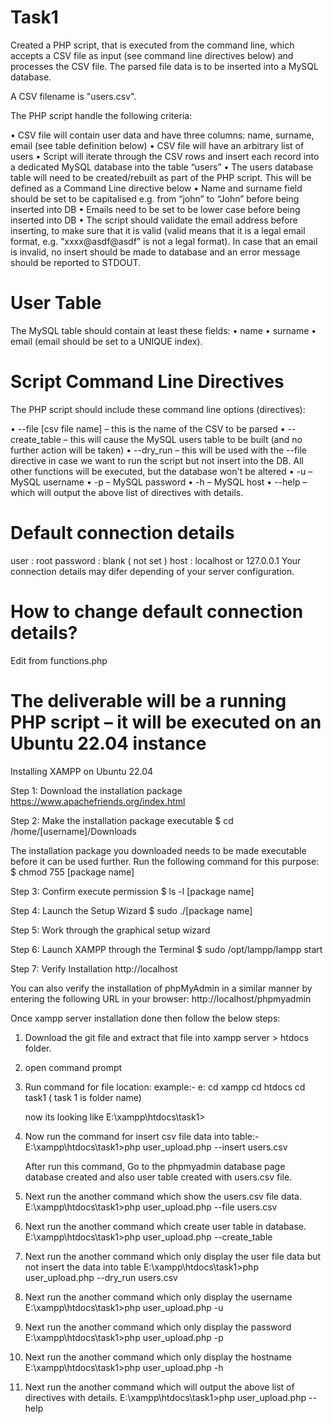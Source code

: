 
# Task1

Created a PHP script, that is executed from the command line, which accepts a CSV file as input (see command
line directives below) and processes the CSV file. The parsed file data is to be inserted into a MySQL database.

A CSV filename is "users.csv".

The PHP script handle the following criteria:


• CSV file will contain user data and have three columns: name, surname, email (see table definition
below)
• CSV file will have an arbitrary list of users
• Script will iterate through the CSV rows and insert each record into a dedicated MySQL database into
the table “users”
• The users database table will need to be created/rebuilt as part of the PHP script. This will be defined
as a Command Line directive below
• Name and surname field should be set to be capitalised e.g. from “john” to “John” before being
inserted into DB
• Emails need to be set to be lower case before being inserted into DB
• The script should validate the email address before inserting, to make sure that it is valid (valid means
that it is a legal email format, e.g. “xxxx@asdf@asdf” is not a legal format). In case that an email is
invalid, no insert should be made to database and an error message should be reported to STDOUT.

# User Table

The MySQL table should contain at least these fields:
• name
• surname
• email (email should be set to a UNIQUE index).


# Script Command Line Directives

The PHP script should include these command line options (directives):

• --file [csv file name] –	this is the name of the CSV to be parsed
• --create_table 		 – 	this will cause the MySQL users table to be built (and no further action will be taken)
• --dry_run 			 – 	this will be used with the --file directive in case we want to run the script but not insert into the DB. All 								other functions will be executed, but the database won't be altered
• -u 					 –  MySQL username
• -p 					 –  MySQL password
• -h 					 –  MySQL host
• --help 				 –  which will output the above list of directives with details.


# Default connection details
user : root
password : blank ( not set )
host : localhost or 127.0.0.1
Your connection details may difer depending of your server configuration.

# How to change default connection details?
Edit from functions.php 


# The deliverable will be a running PHP script – it will be executed on an Ubuntu 22.04 instance

Installing XAMPP on Ubuntu 22.04

Step 1: Download the installation package
https://www.apachefriends.org/index.html

Step 2: Make the installation package executable
$ cd /home/[username]/Downloads

The installation package you downloaded needs to be made executable before it can be used further. Run the following command for this purpose:
$ chmod 755 [package name]

Step 3: Confirm execute permission
$ ls -l [package name]

Step 4: Launch the Setup Wizard
$ sudo ./[package name]

Step 5: Work through the graphical setup wizard

Step 6: Launch XAMPP through the Terminal
$ sudo /opt/lampp/lampp start

Step 7: Verify Installation
http://localhost

You can also verify the installation of phpMyAdmin in a similar manner by entering the following URL in your browser:
http://localhost/phpmyadmin


Once xampp server installation done then follow the below steps:

1.  Download the git file and extract that file into xampp server  > htdocs folder.
2.  open command prompt
3.  Run command for file location:
    example:-
    e:
    cd xampp
    cd htdocs
    cd task1 ( task 1 is folder name)
   
    now its looking like
    E:\xampp\htdocs\task1>

5.  Now run the command for insert csv file data into table:-
    E:\xampp\htdocs\task1>php user_upload.php --insert users.csv

    After run this command, Go to the phpmyadmin database page database created and also user table created with users.csv file. 

6.  Next run the another command which show the users.csv file data.
    E:\xampp\htdocs\task1>php user_upload.php --file users.csv

7.  Next run the another command which create user table in database.
    E:\xampp\htdocs\task1>php user_upload.php --create_table

8.  Next run the another command which only display the user file data but not insert the data into table
    E:\xampp\htdocs\task1>php user_upload.php --dry_run users.csv

9.  Next run the another command which only display the username
    E:\xampp\htdocs\task1>php user_upload.php -u

10. Next run the another command which only display the password
    E:\xampp\htdocs\task1>php user_upload.php -p

11. Next run the another command which only display the hostname
    E:\xampp\htdocs\task1>php user_upload.php -h

12. Next run the another command which will output the above list of directives with details.
    E:\xampp\htdocs\task1>php user_upload.php --help
